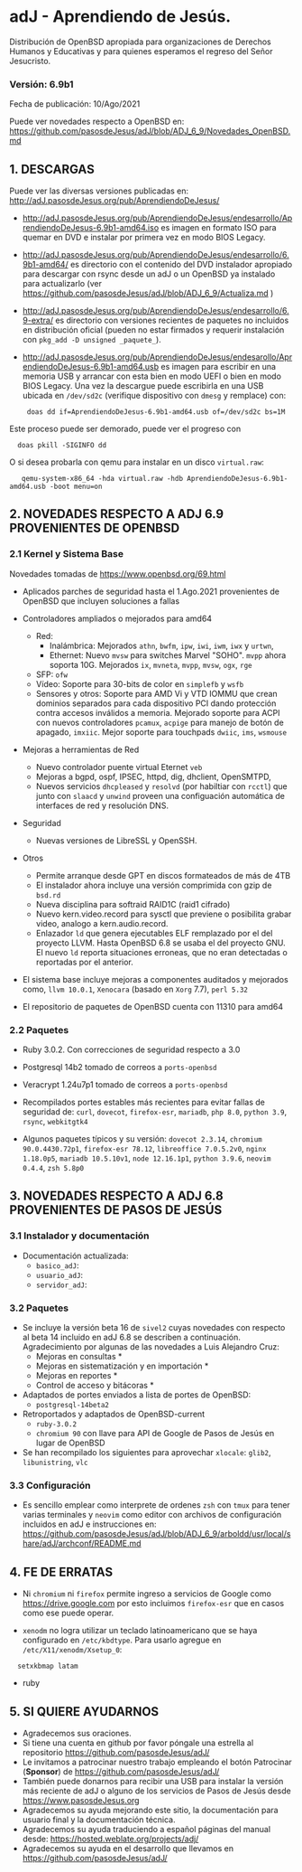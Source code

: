 # adJ - Aprendiendo de Jesús.
Distribución de OpenBSD apropiada para organizaciones de Derechos Humanos
y Educativas y para quienes esperamos el regreso del Señor Jesucristo.

### Versión: 6.9b1
Fecha de publicación: 10/Ago/2021

Puede ver novedades respecto a OpenBSD en:
  <https://github.com/pasosdeJesus/adJ/blob/ADJ_6_9/Novedades_OpenBSD.md>

## 1. DESCARGAS

Puede ver las diversas versiones publicadas en: 
  <http://adJ.pasosdeJesus.org/pub/AprendiendoDeJesus/>

* <http://adJ.pasosdeJesus.org/pub/AprendiendoDeJesus/endesarrollo/AprendiendoDeJesus-6.9b1-amd64.iso> 
  es imagen en formato ISO para quemar en DVD e instalar por primera vez
  en modo BIOS Legacy.
* <http://adJ.pasosdeJesus.org/pub/AprendiendoDeJesus/endesarrollo/6.9b1-amd64/>
  es directorio con el contenido del DVD instalador apropiado para descargar 
  con rsync desde un adJ o un OpenBSD ya instalado para actualizarlo (ver  
  <https://github.com/pasosdeJesus/adJ/blob/ADJ_6_9/Actualiza.md> )
* <http://adJ.pasosdeJesus.org/pub/AprendiendoDeJesus/endesarrollo/6.9-extra/> 
  es directorio con versiones recientes de paquetes no incluidos en 
  distribución oficial (pueden no estar firmados y requerir instalación con 
  `pkg_add -D unsigned _paquete_`).
* <http://adJ.pasosdeJesus.org/pub/AprendiendoDeJesus/endesarollo/AprendiendoDeJesus-6.9b1-amd64.usb> 
  es imagen para escribir en una memoria USB y arrancar con esta bien en
  modo UEFI o bien en modo BIOS Legacy. Una vez 
  la descargue puede escribirla en una USB ubicada en `/dev/sd2c` 
  (verifique dispositivo con `dmesg` y remplace) con:

       doas dd if=AprendiendoDeJesus-6.9b1-amd64.usb of=/dev/sd2c bs=1M

 Este proceso puede ser demorado, puede ver el progreso con 

      doas pkill -SIGINFO dd

 O si desea probarla con qemu para instalar en un disco `virtual.raw`:

       qemu-system-x86_64 -hda virtual.raw -hdb AprendiendoDeJesus-6.9b1-amd64.usb -boot menu=on


## 2. NOVEDADES RESPECTO A ADJ 6.9 PROVENIENTES DE OPENBSD

### 2.1 Kernel y Sistema Base

Novedades tomadas de <https://www.openbsd.org/69.html> 

* Aplicados parches de seguridad hasta el 1.Ago.2021 provenientes de 
  OpenBSD que incluyen soluciones a fallas
* Controladores ampliados o mejorados para amd64
	* Red:
		* Inalámbrica: Mejorados `athn`, `bwfm`, `ipw`, `iwi`, `iwm`, `iwx` 
      y `urtwn`,
		* Ethernet: Nuevo `mvsw`  para switches Marvel "SOHO". `mvpp` ahora soporta
    10G.  Mejorados `ix`, `mvneta`, `mvpp`,  `mvsw`,  `ogx`, `rge` 
    * SFP:  `ofw`
	* Vídeo: Soporte para 30-bits de color en `simplefb` y `wsfb`
	* Sensores y otros: Soporte para AMD Vi y VTD IOMMU que crean dominios
  separados para cada dispositivo PCI dando protección contra accesos 
  inválidos a memoria.  Mejorado soporte para ACPI con nuevos controladores
  `pcamux`, `acpige` para manejo de botón de apagado, `imxiic`.  Mejor
  soporte para touchpads `dwiic`, `ims`, `wsmouse`

* Mejoras a herramientas de Red
  * Nuevo controlador puente virtual Eternet `veb` 
  * Mejoras a bgpd, ospf, IPSEC, httpd, dig, dhclient, OpenSMTPD, 
  * Nuevos servicios `dhcpleased` y `resolvd` (por habiltiar con `rcctl`) que 
    junto con `slaacd` y  `unwind` proveen una configuación automática 
    de interfaces de red y resolución DNS.

* Seguridad
	* Nuevas versiones de LibreSSL y OpenSSH.
* Otros
  * Permite arranque desde GPT en discos formateados de más de 4TB
  * El instalador ahora incluye una versión comprimida con gzip de `bsd.rd`
  * Nueva disciplina para softraid RAID1C (raid1 cifrado)
  * Nuevo kern.video.record para sysctl que previene o posibilita grabar video,
    analogo a kern.audio.record.
  * Enlazador `ld` que genera ejecutables ELF remplazado por el del
    proyecto LLVM. Hasta OpenBSD 6.8 se usaba el del proyecto GNU.
    El nuevo `ld` reporta situaciones erroneas, que no eran detectadas o
    reportadas por el anterior.
* El sistema base incluye mejoras a componentes auditados y mejorados 
  como, `llvm 10.0.1`,  `Xenocara` (basado en `Xorg` 7.7),
  `perl 5.32` 
* El repositorio de paquetes de OpenBSD cuenta con 11310 para amd64


### 2.2 Paquetes 

* Ruby 3.0.2. Con correcciones de seguridad respecto a 3.0
* Postgresql 14b2 tomado de correos a `ports-openbsd`
* Veracrypt 1.24u7p1  tomado de correos a `ports-openbsd`
* Recompilados portes estables más recientes para evitar fallas de seguridad 
  de: `curl`, `dovecot`,  `firefox-esr`, `mariadb`, `php 8.0`, 
  `python 3.9`, `rsync`, `webkitgtk4`

* Algunos paquetes típicos y su versión: `dovecot 2.3.14`,
  `chromium 90.0.4430.72p1`, `firefox-esr 78.12`, `libreoffice 7.0.5.2v0`,
  `nginx 1.18.0p5`, `mariadb 10.5.10v1`, `node 12.16.1p1`, `python 3.9.6`,
  `neovim 0.4.4`, `zsh 5.8p0`


## 3. NOVEDADES RESPECTO A ADJ 6.8 PROVENIENTES DE PASOS DE JESÚS

### 3.1 Instalador y documentación

* Documentación actualizada: 
	* `basico_adJ`: 
	* `usuario_adJ`: 
	* `servidor_adJ`:

### 3.2 Paquetes

* Se incluye la versión beta 16 de `sivel2` cuyas novedades con respecto al 
  beta 14 incluido en adJ 6.8 se describen a continuación. Agradecimiento por
  algunas de las novedades a Luis Alejandro Cruz:
  * Mejoras en consultas
    * 
  * Mejoras en sistematización y en importación 
    * 
  * Mejoras en reportes 
    * 
  * Control de acceso y bitácoras
    * 
* Adaptados de portes enviados a lista de portes de OpenBSD:
  * `postgresql-14beta2`
* Retroportados y adaptados de OpenBSD-current 
  * `ruby-3.0.2`
  * `chromium 90` con llave para API de Google de Pasos de Jesús 
     en lugar de OpenBSD
* Se han recompilado los siguientes para aprovechar `xlocale`:
   `glib2`, `libunistring`, `vlc`

### 3.3 Configuración
* Es sencillo emplear como interprete de ordenes `zsh` con `tmux` para
  tener varias terminales y `neovim` como editor con archivos de 
  configuración incluidos en adJ e instrucciones en:  
  <https://github.com/pasosdeJesus/adJ/blob/ADJ_6_9/arboldd/usr/local/share/adJ/archconf/README.md>

## 4. FE DE ERRATAS

- Ni `chromium` ni `firefox` permite ingreso a servicios de Google como
  <https://drive.google.com> por esto incluimos `firefox-esr` que en casos 
  como ese puede operar.

- `xenodm` no logra utilizar un teclado latinoamericano que se haya
  configurado en `/etc/kbdtype`.  Para usarlo
  agregue en `/etc/X11/xenodm/Xsetup_0`:
```
  setxkbmap latam
```
- ruby 

## 5. SI QUIERE AYUDARNOS

* Agradecemos sus oraciones.
* Si tiene una cuenta en github por favor póngale una estrella al
  repositorio <https://github.com/pasosdeJesus/adJ/>
* Le invitamos a patrocinar nuestro trabajo empleando el botón
  Patrocinar (__Sponsor__) de <https://github.com/pasosdeJesus/adJ/>
* También puede donarnos para recibir una USB para instalar la
  versión más reciente de adJ o alguno de los servicios de Pasos
  de Jesús desde <https://www.pasosdeJesus.org>
* Agradecemos su ayuda mejorando este sitio, la documentación
  para usuario final y la documentación técnica.
* Agradecemos su ayuda traduciendo a español páginas del
  manual desde: <https://hosted.weblate.org/projects/adj/>
* Agradecemos su ayuda en el desarrollo que llevamos
  en <https://github.com/pasosdeJesus/adJ/>

